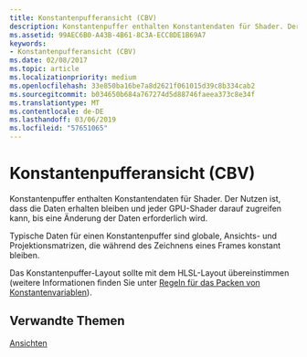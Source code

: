 ```yaml
---
title: Konstantenpufferansicht (CBV)
description: Konstantenpuffer enthalten Konstantendaten für Shader. Der Nutzen ist, dass die Daten erhalten bleiben und jeder GPU-Shader darauf zugreifen kann, bis eine Änderung der Daten erforderlich wird.
ms.assetid: 99AEC6B0-A43B-4B61-8C3A-ECC8DE1B69A7
keywords:
- Konstantenpufferansicht (CBV)
ms.date: 02/08/2017
ms.topic: article
ms.localizationpriority: medium
ms.openlocfilehash: 33e850ba16be7a8d2621f061015d39c8b334cab2
ms.sourcegitcommit: b034650b684a767274d5d88746faeea373c8e34f
ms.translationtype: MT
ms.contentlocale: de-DE
ms.lasthandoff: 03/06/2019
ms.locfileid: "57651065"
---
```

# <a name="constant-buffer-view-cbv"></a>Konstantenpufferansicht (CBV)


Konstantenpuffer enthalten Konstantendaten für Shader. Der Nutzen ist, dass die Daten erhalten bleiben und jeder GPU-Shader darauf zugreifen kann, bis eine Änderung der Daten erforderlich wird.

Typische Daten für einen Konstantenpuffer sind globale, Ansichts- und Projektionsmatrizen, die während des Zeichnens eines Frames konstant bleiben.

Das Konstantenpuffer-Layout sollte mit dem HLSL-Layout übereinstimmen (weitere Informationen finden Sie unter [Regeln für das Packen von Konstantenvariablen](https://msdn.microsoft.com/library/windows/desktop/bb509632.aspx)).

## <a name="span-idrelated-topicsspanrelated-topics"></a><span id="related-topics"></span>Verwandte Themen


[Ansichten](views.md)

 

 




